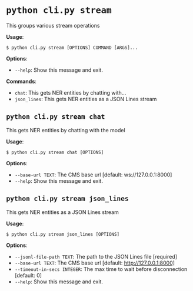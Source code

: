 # `python cli.py stream`

This groups various stream operations

**Usage**:

```console
$ python cli.py stream [OPTIONS] COMMAND [ARGS]...
```

**Options**:

* `--help`: Show this message and exit.

**Commands**:

* `chat`: This gets NER entities by chatting with...
* `json_lines`: This gets NER entities as a JSON Lines stream

## `python cli.py stream chat`

This gets NER entities by chatting with the model

**Usage**:

```console
$ python cli.py stream chat [OPTIONS]
```

**Options**:

* `--base-url TEXT`: The CMS base url  [default: ws://127.0.0.1:8000]
* `--help`: Show this message and exit.

## `python cli.py stream json_lines`

This gets NER entities as a JSON Lines stream

**Usage**:

```console
$ python cli.py stream json_lines [OPTIONS]
```

**Options**:

* `--jsonl-file-path TEXT`: The path to the JSON Lines file  [required]
* `--base-url TEXT`: The CMS base url  [default: http://127.0.0.1:8000]
* `--timeout-in-secs INTEGER`: The max time to wait before disconnection  [default: 0]
* `--help`: Show this message and exit.
